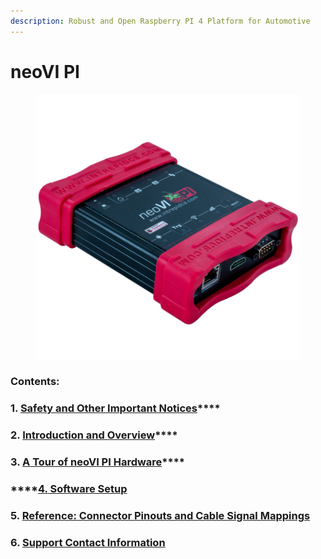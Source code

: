 ```yaml
---
description: Robust and Open Raspberry PI 4 Platform for Automotive
---
```


# neoVI PI

<figure><img src=".gitbook/assets/neo-VIPI_3Quarter.png" alt=""><figcaption></figcaption></figure>



### Contents:

### **1.** [**Safety and Other Important Notices**](safety-and-other-important-notices.md)****

### **2.** [**Introduction and Overview**](introduction-and-overview.md)****

### **3.** [**A Tour of neoVI PI Hardware**](a-tour-of-neovi-pi-hardware.md)****

### ****[**4.** Software Setup](software-setup/)

### **5.** [Reference: Connector Pinouts and Cable Signal Mappings](reference-connector-pinouts-and-cable-signal-mappings.md)

### 6. [Support Contact Information](support-contact-information.md)









